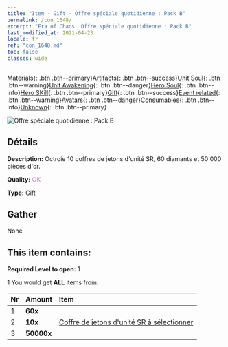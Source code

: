 ```yaml
---
title: "Item - Gift - Offre spéciale quotidienne : Pack B"
permalink: /con_1648/
excerpt: "Era of Chaos  Offre spéciale quotidienne : Pack B"
last_modified_at: 2021-04-23
locale: fr
ref: "con_1648.md"
toc: false
classes: wide
---
```

 [Materials](/ItemsFR/){: .btn .btn--primary}[Artifacts](/ItemsFR/Artifacts/){: .btn .btn--success}[Unit Soul](/ItemsFR/UnitSoul/){: .btn .btn--warning}[Unit Awakening](/ItemsFR/UnitAwakening/){: .btn .btn--danger}[Hero Soul](/ItemsFR/HeroSoul/){: .btn .btn--info}[Hero SKill](/ItemsFR/HeroSkill/){: .btn .btn--primary}[Gift](/ItemsFR/Gift/){: .btn .btn--success}[Event related](/ItemsFR/Events/){: .btn .btn--warning}[Avatars](/ItemsFR/Avatars/){: .btn .btn--danger}[Consumables](/ItemsFR/Consumables/){: .btn .btn--info}[Unknown](/ItemsFR/Unknown/){: .btn .btn--primary}

 ![Offre spéciale quotidienne : Pack B](/images/t/i_907220.png)

## Détails
 **Description:** Octroie 10 coffres de jetons d'unité SR, 60 diamants et 50 000 pièces d'or.

 **Quality:** <span style="color: #DA70D6">OK</span>

 **Type:** Gift

## Gather

  None

## This item contains:

 **Required Level to open:** 1

 1 You would get **ALL** items  from:

  | Nr | Amount |     Item    |
  |:---|:-------|:------------|
  | 1 |  **60x** | <i class="fas fa-gem"/> |  | 
  | 2 |  **10x** | [Coffre de jetons d'unité SR à sélectionner](/ItemsFR/con_1618/) |  | 
  | 3 |  **50000x** | <i class="fas fa-coins"/> |  | 
